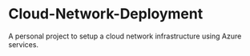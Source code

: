# Cloud-Network-Deployment
A personal project to setup a cloud network infrastructure using Azure services.
